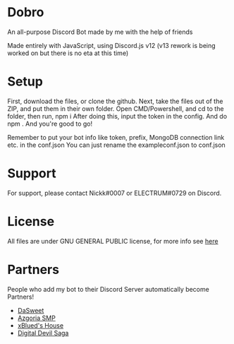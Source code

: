 # Dobro

An all-purpose Discord Bot made by me with the help of friends

Made entirely with JavaScript, using Discord.js v12 (v13 rework is being worked on but there is no eta at this time)

# Setup

First, download the files, or clone the github.
Next, take the files out of the ZIP, and put them in their own folder.
Open CMD/Powershell, and cd to the folder, then run, npm i
After doing this, input the token in the config. And do npm .
And you're good to go!

Remember to put your bot info like token, prefix, MongoDB connection link etc. in the conf.json
You can just rename the exampleconf.json to conf.json

# Support

For support, please contact Nickk#0007 or ELECTRUM#0729 on Discord.


# License

All files are under GNU GENERAL PUBLIC license, for more info see [here](http://www.gnu.org/licenses/)

# Partners
People who add my bot to their Discord Server automatically become Partners!

- [DaSweet](https://discord.gg/4evHSPqapC)
- [Azgoria SMP](https://discord.gg/gYHM8jcHEB)
- [xBlued's House](https://discord.gg/bE7NyE7Kbg)
- [Digital Devil Saga](https://discord.gg/y2TSapmCNQ)
